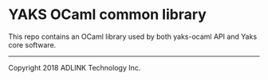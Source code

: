 # YAKS OCaml common library
This repo contains an OCaml library used by both yaks-ocaml API and Yaks core software.

---
Copyright 2018 ADLINK Technology Inc.